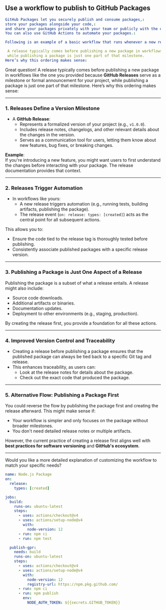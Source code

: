 ## Use a workflow to publish to GitHub Packages
```yaml
GitHub Packages let you securely publish and consume packages,:
store your packages alongside your code,:
and share your packages privately with your team or publicly with the open-source community.:
You can also use GitHub Actions to automate your packages.:

Following is an example of a basic workflow that runs whenever a new release is created in a repository. If the tests pass, then the package is published to GitHub Packages.:

 A release typically comes before publishing a new package in workflows like the one you provided because GitHub Releases serve as a milestone or formal announcement for your project,
 while publishing a package is just one part of that milestone.
Here’s why this ordering makes sense:

```
Great question! A release typically comes before publishing a new package in workflows like the one you provided because **GitHub Releases** serve as a milestone or formal announcement for your project, while publishing a package is just one part of that milestone. Here’s why this ordering makes sense:

---

### **1. Releases Define a Version Milestone**
- A **GitHub Release**:
  - Represents a formalized version of your project (e.g., `v1.0.0`).
  - Includes release notes, changelogs, and other relevant details about the changes in the version.
  - Serves as a communication tool for users, letting them know about new features, bug fixes, or breaking changes.

**Example**:  
If you're introducing a new feature, you might want users to first understand the changes before interacting with your package. The release documentation provides that context.

---

### **2. Releases Trigger Automation**
- In workflows like yours:
  - A new release triggers automation (e.g., running tests, building artifacts, publishing the package).
  - The release event (`on: release: types: [created]`) acts as the central point for all subsequent actions.

This allows you to:
- Ensure the code tied to the release tag is thoroughly tested before publishing.
- Consistently associate published packages with a specific release version.

---

### **3. Publishing a Package is Just One Aspect of a Release**
Publishing the package is a subset of what a release entails. A release might also include:
- Source code downloads.
- Additional artifacts or binaries.
- Documentation updates.
- Deployment to other environments (e.g., staging, production).

By creating the release first, you provide a foundation for all these actions.

---

### **4. Improved Version Control and Traceability**
- Creating a release before publishing a package ensures that the published package can always be tied back to a specific Git tag and release.
- This enhances traceability, as users can:
  - Look at the release notes for details about the package.
  - Check out the exact code that produced the package.

---

### **5. Alternative Flow: Publishing a Package First**
You could reverse the flow by publishing the package first and creating the release afterward. This might make sense if:
- Your workflow is simpler and only focuses on the package without broader milestones.
- You don't need detailed release notes or multiple artifacts.

However, the current practice of creating a release first aligns well with **best practices for software versioning** and **GitHub's ecosystem**.

---

Would you like a more detailed explanation of customizing the workflow to match your specific needs?



```yaml
name: Node.js Package
on:
  release:
    types: [created]

jobs:
  build:
    runs-on: ubuntu-latest
    steps:
      - uses: actions/checkout@v4
      - uses: actions/setup-node@v4
        with:
          node-version: 12
      - run: npm ci
      - run: npm test

  publish-gpr:
    needs: build
    runs-on: ubuntu-latest
    steps:
      - uses: actions/checkout@v4
      - uses: actions/setup-node@v4
        with:
          node-version: 12
          registry-url: https://npm.pkg.github.com/
      - run: npm ci
      - run: npm publish
        env:
          NODE_AUTH_TOKEN: ${{secrets.GITHUB_TOKEN}}

```
